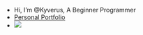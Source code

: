 -  Hi, I’m @Kyverus, A Beginner Programmer
-  <a href="https://kirlian-pacibe-portfolio.netlify.app/" target="_blank">Personal Portfolio</a>
-  ![](https://www.codewars.com/users/Gamerift7/badges/small)
 
